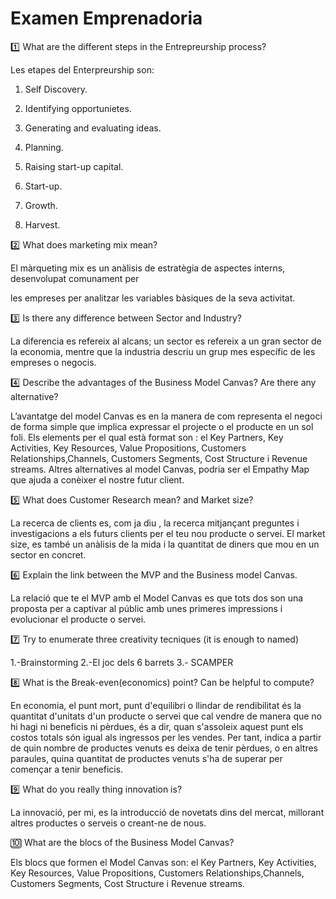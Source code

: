 Examen Emprenadoria
==================
:one: What are the different steps in the Entrepreurship process?

Les etapes del Enterpreurship son:

1.	Self Discovery.

2.	Identifying opportunietes.

3.	Generating and evaluating ideas.

4.	Planning.

5.	Raising start-up capital.

6.	Start-up.

7.	Growth.

8.	Harvest.



:two: What does marketing mix mean?

El màrqueting mix es un anàlisis de estratègia de aspectes interns, desenvolupat comunament per 

les empreses per analitzar les variables bàsiques de la seva activitat.



:three: Is there any difference between Sector and Industry?

La diferencia es refereix al alcans; un sector es refereix a un gran sector de la economia, 
mentre que la industria descriu un grup mes específic de les empreses o negocis.

:four: Describe the advantages of the Business Model Canvas? Are there any alternative?

L’avantatge del model Canvas es en la manera de com representa el negoci de forma simple que implica expressar el projecte o el producte en un sol foli. 
Els elements per el qual està format son :  el Key Partners, Key Activities, Key Resources, Value Propositions, Customers Relationships,Channels, Customers Segments, Cost Structure i Revenue streams.
Altres alternatives al model Canvas, podria ser el Empathy Map que ajuda a conèixer el nostre futur client.


:five: What does Customer Research mean? and Market size?

La recerca de clients es, com ja diu , la recerca mitjançant preguntes i investigacions a els futurs clients per el teu nou producte o servei. 
El market size, es també un anàlisis de la mida i la quantitat de diners que mou en un sector en concret.


:six: Explain the link between the MVP and the Business model Canvas.

La relació que te el MVP amb el Model Canvas es que tots dos son una proposta per a captivar al públic amb unes primeres impressions i evolucionar el producte o servei.

:seven: Try to enumerate three creativity tecniques (it is enough to named)

1.-Brainstorming 2.-El joc dels 6 barrets 3.- SCAMPER 

:eight: What is the Break-even(economics) point? Can be helpful to compute?

En economia, el punt mort, punt d'equilibri o llindar de rendibilitat és la quantitat d'unitats d'un producte o servei que cal vendre de manera que no hi hagi ni beneficis ni pèrdues, és a dir, 
quan s'assoleix aquest punt els costos totals són igual als ingressos per les vendes. Per tant, indica a partir de quin nombre de productes venuts es deixa de tenir pèrdues, o en altres paraules, 
quina quantitat de productes venuts s'ha de superar per començar a tenir beneficis.

:nine: What do you really thing innovation is?

La innovació, per mi, es la introducció de novetats dins del mercat, millorant altres productes o serveis o creant-ne de nous.

:keycap_ten: What are the blocs of the Business Model Canvas?

Els blocs que formen el Model Canvas son:  el Key Partners, Key Activities, Key Resources, Value Propositions, Customers Relationships,Channels, Customers Segments, Cost Structure i Revenue streams.


